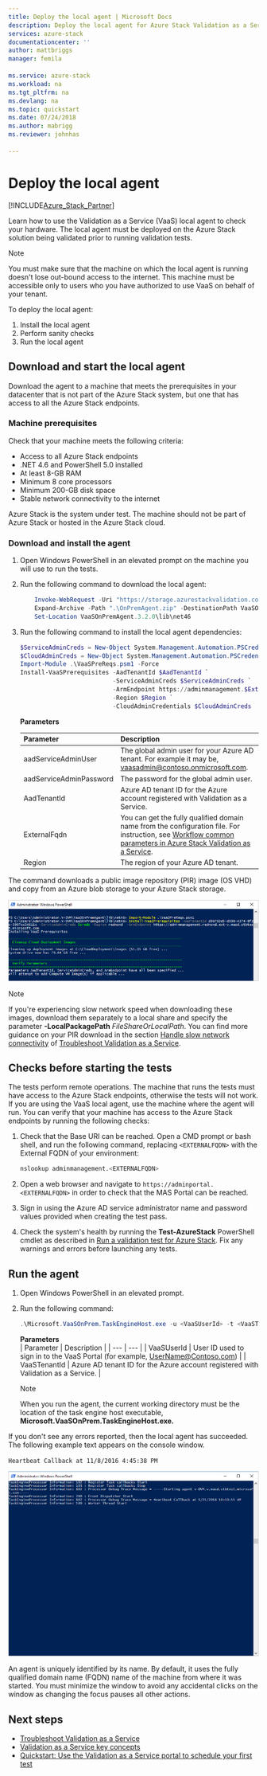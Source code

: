 ```yaml
---
title: Deploy the local agent | Microsoft Docs
description: Deploy the local agent for Azure Stack Validation as a Service.
services: azure-stack
documentationcenter: ''
author: mattbriggs
manager: femila

ms.service: azure-stack
ms.workload: na
ms.tgt_pltfrm: na
ms.devlang: na
ms.topic: quickstart
ms.date: 07/24/2018
ms.author: mabrigg
ms.reviewer: johnhas

---
```


# Deploy the local agent

[!INCLUDE[Azure_Stack_Partner](./includes/azure-stack-partner-appliesto.md)]

Learn how to use the Validation as a Service (VaaS) local agent to check your hardware. The local agent must be deployed on the Azure Stack solution being validated prior to running validation tests.

> [!Note]  
> You must make sure that the machine on which the local agent is running doesn't lose out-bound access to the internet. This machine must be accessible only to users who you have authorized to use VaaS on behalf of your tenant.

To deploy the local agent:

1. Install the local agent
2. Perform sanity checks
3. Run the local agent

## Download and start the local agent

Download the agent to a machine that meets the prerequisites in your datacenter that is not part of the Azure Stack system, but one that has access to all the Azure Stack endpoints.

### Machine prerequisites

Check that your machine meets the following criteria:

- Access to all Azure Stack endpoints
- .NET 4.6 and PowerShell 5.0 installed
- At least 8-GB RAM
- Minimum 8 core processors
- Minimum 200-GB disk space
- Stable network connectivity to the internet

Azure Stack is the system under test. The machine should not be part of Azure Stack or hosted in the Azure Stack cloud.

### Download and install the agent

1. Open Windows PowerShell in an elevated prompt on the machine you will use to run the tests.
2. Run the following command to download the local agent:

    ```PowerShell
        Invoke-WebRequest -Uri "https://storage.azurestackvalidation.com/packages/Microsoft.VaaSOnPrem.TaskEngineHost.latest.nupkg" -outfile "OnPremAgent.zip"
        Expand-Archive -Path ".\OnPremAgent.zip" -DestinationPath VaaSOnPremAgent.3.2.0 -Force
        Set-Location VaaSOnPremAgent.3.2.0\lib\net46
    ````

3. Run the following command to install the local agent dependencies:

    ```PowerShell
    $ServiceAdminCreds = New-Object System.Management.Automation.PSCredential "<aadServiceAdminUser>", (ConvertTo-SecureString "<aadServiceAdminPassword>" -AsPlainText -Force)
    $CloudAdminCreds = New-Object System.Management.Automation.PSCredential "<cloudAdminDomain\username>", (ConvertTo-SecureString "<cloudAdminPassword>" -AsPlainText -Force)
    Import-Module .\VaaSPreReqs.psm1 -Force
    Install-VaaSPrerequisites -AadTenantId $AadTenantId `
                              -ServiceAdminCreds $ServiceAdminCreds `
                              -ArmEndpoint https://adminmanagement.$ExternalFqdn `
                              -Region $Region `
                              -CloudAdminCredentials $CloudAdminCreds
    ```

    **Parameters**

    | Parameter | Description |
    | --- | --- |
    | aadServiceAdminUser | The global admin user for your Azure AD tenant. For example it may be, vaasadmin@contoso.onmicrosoft.com. |
    | aadServiceAdminPassword | The password for the global admin user. |
    | AadTenantId | Azure AD tenant ID for the Azure account registered with Validation as a Service. |
    | ExternalFqdn | You can get the fully qualified domain name from the configuration file. For instruction, see [Workflow common parameters in Azure Stack Validation as a Service](azure-stack-vaas-parameters.md). |
    | Region | The region of your Azure AD tenant. |

The command downloads a public image repository (PIR) image (OS VHD) and copy from an Azure blob storage to your Azure Stack storage.

![Download prerequisites](media/installingprereqs.png)

> [!Note]
> If you're experiencing slow network speed when downloading these images, download them separately to a local share and specify the parameter **-LocalPackagePath** *FileShareOrLocalPath*. You can find more guidance on your PIR download in the section [Handle slow network connectivity](azure-stack-vaas-troubleshoot.md#handle-slow-network-connectivity) of [Troubleshoot Validation as a Service](azure-stack-vaas-troubleshoot.md).

## Checks before starting the tests

The tests perform remote operations. The machine that runs the tests must have access to the Azure Stack endpoints, otherwise the tests will not work. If you are using the VaaS local agent, use the machine where the agent will run. You can verify that your machine has access to the Azure Stack endpoints by running the following checks:

1. Check that the Base URI can be reached. Open a CMD prompt or bash shell, and run the following command, replacing `<EXTERNALFQDN>` with the External FQDN of your environment:

    ```bash
    nslookup adminmanagement.<EXTERNALFQDN>
    ```

2. Open a web browser and navigate to `https://adminportal.<EXTERNALFQDN>` in order to check that the MAS Portal can be reached.

3. Sign in using the Azure AD service administrator name and password values provided when creating the test pass.

4. Check the system's health by running the **Test-AzureStack** PowerShell cmdlet as described in [Run a validation test for Azure Stack](https://docs.microsoft.com/en-us/azure/azure-stack/azure-stack-diagnostic-test). Fix any warnings and errors before launching any tests.

## Run the agent

1. Open Windows PowerShell in an elevated prompt.

2. Run the following command:

    ````PowerShell
    .\Microsoft.VaaSOnPrem.TaskEngineHost.exe -u <VaaSUserId> -t <VaaSTenantId>
    ````

      **Parameters**  
    | Parameter | Description |
    | --- | --- |
    | VaaSUserId | User ID used to sign in to the VaaS Portal (for example, UserName@Contoso.com) |
    | VaaSTenantId | Azure AD tenant ID for the Azure account registered with Validation as a Service. |

    > [!Note]  
    > When you run the agent, the current working directory must be the location of the task engine host executable, **Microsoft.VaaSOnPrem.TaskEngineHost.exe.**

If you don't see any errors reported, then the local agent has succeeded. The following example text appears on the console window.

`Heartbeat Callback at 11/8/2016 4:45:38 PM`

![Started agent](media/startedagent.png)

An agent is uniquely identified by its name. By default, it uses the fully qualified domain name (FQDN) name of the machine from where it was started. You must minimize the window to avoid any accidental clicks on the window as changing the focus pauses all other actions.

## Next steps

- [Troubleshoot Validation as a Service](azure-stack-vaas-troubleshoot.md)
- [Validation as a Service key concepts](azure-stack-vaas-key-concepts.md)
- [Quickstart: Use the Validation as a Service portal to schedule your first test](azure-stack-vaas-schedule-test-pass.md)